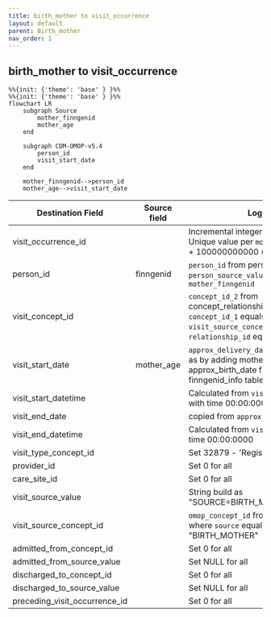 ```yaml
---
title: birth_mother to visit_occurrence
layout: default
parent: Birth_mother
nav_order: 1
---
```


## birth_mother to visit_occurrence

```mermaid
%%{init: {'theme': 'base' } }%%
%%{init: {'theme': 'base' } }%%
flowchart LR
    subgraph Source
        mother_finngenid
        mother_age
    end

    subgraph CDM-OMOP-v5.4
        person_id
        visit_start_date
    end

    mother_finngenid-->person_id
    mother_age-->visit_start_date

```

| Destination Field | Source field | Logic | Comment field |
| --- | --- | --- | --- |
| visit_occurrence_id |  | Incremental integer.<br> Unique value per `mother_finngenid` + 100000000000 (offset). | Generated |
| person_id | finngenid | `person_id` from person table where `person_source_value` equals `mother_finngenid` | Calculated |
| visit_concept_id |  | `concept_id_2` from concept_relationship table where `concept_id_1` equals `visit_source_concept_id` and `relationship_id` equals "Maps to". | Calculated <br> NOTE: 0 when `visit_source_concept_id` is NULL |
| visit_start_date | mother_age | `approx_delivery_date` is calculated as by adding mother_age to approx_birth_date from finngenid_info table. | Calculated |
| visit_start_datetime |  | Calculated from  `visit_start_date` with time 00:00:0000 | Calculated |
| visit_end_date |  | copied from `approx_delivery_date`  | Copied |
| visit_end_datetime |  | Calculated from  `visit_end_date` with time 00:00:0000 | Calculated|
| visit_type_concept_id |  | Set 32879  - 'Registry' for all | Calculated |
| provider_id |  | Set 0 for all | Info not available |
| care_site_id |  | Set 0 for all | Info not available |
| visit_source_value |  | String build as  "SOURCE=BIRTH_MOTHER;INDEX=" | Calculated |
| visit_source_concept_id |  | `omop_concept_id` from fg_codes_info where `source` equals "BIRTH_MOTHER" | Calculated using the fg_codes_info table. |
| admitted_from_concept_id |  | Set 0 for all | Info not available |
| admitted_from_source_value |  | Set NULL for all | Info not available |
| discharged_to_concept_id |  | Set 0 for all | Info not available|
| discharged_to_source_value |  | Set NULL for all | Info not available |
| preceding_visit_occurrence_id |  | Set 0 for all | Info not available |
